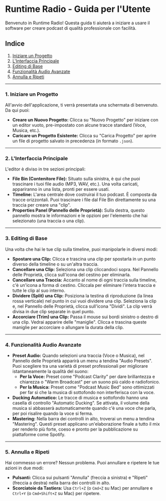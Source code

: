 # Runtime Radio - Guida per l'Utente

Benvenuto in Runtime Radio! Questa guida ti aiuterà a iniziare a usare il software per creare podcast di qualità professionale con facilità.

## Indice
1.  [Iniziare un Progetto](#1-iniziare-un-progetto)
2.  [L'Interfaccia Principale](#2-linterfaccia-principale)
3.  [Editing di Base](#3-editing-di-base)
4.  [Funzionalità Audio Avanzate](#4-funzionalità-audio-avanzate)
5.  [Annulla e Ripeti](#5-annulla-e-ripeti)

---

### 1. Iniziare un Progetto

All'avvio dell'applicazione, ti verrà presentata una schermata di benvenuto. Da qui puoi:
*   **Creare un Nuovo Progetto:** Clicca su "Nuovo Progetto" per iniziare con un editor vuoto, pre-impostato con alcune tracce standard (Voce, Musica, etc.).
*   **Caricare un Progetto Esistente:** Clicca su "Carica Progetto" per aprire un file di progetto salvato in precedenza (in formato `.json`).

---

### 2. L'Interfaccia Principale

L'editor è diviso in tre sezioni principali:

*   **File Bin (Contenitore File):** Situato sulla sinistra, è qui che puoi trascinare i tuoi file audio (MP3, WAV, etc.). Una volta caricati, appariranno in una lista, pronti per essere usati.
*   **Timeline:** L'area centrale dove costruirai il tuo podcast. È composta da tracce orizzontali. Puoi trascinare i file dal File Bin direttamente su una traccia per creare una "clip".
*   **Properties Panel (Pannello delle Proprietà):** Sulla destra, questo pannello mostra le informazioni e le opzioni per l'elemento che hai selezionato (una traccia o una clip).

---

### 3. Editing di Base

Una volta che hai le tue clip sulla timeline, puoi manipolarle in diversi modi:

*   **Spostare una Clip:** Clicca e trascina una clip per spostarla in un punto diverso della timeline o su un'altra traccia.
*   **Cancellare una Clip:** Seleziona una clip cliccandoci sopra. Nel Pannello delle Proprietà, clicca sull'icona del cestino per eliminarla.
*   **Cancellare una Traccia:** Accanto al nome di ogni traccia sulla timeline, c'è un'icona a forma di cestino. Cliccala per eliminare l'intera traccia e tutte le clip al suo interno.
*   **Dividere (Split) una Clip:** Posiziona la testina di riproduzione (la linea rossa verticale) nel punto in cui vuoi dividere una clip. Seleziona la clip e, nel Pannello delle Proprietà, clicca sull'icona "Dividi". La clip verrà divisa in due clip separate in quel punto.
*   **Accorciare (Trim) una Clip:** Passa il mouse sui bordi sinistro o destro di una clip. Vedrai apparire delle "maniglie". Clicca e trascina queste maniglie per accorciare o allungare la durata della clip.

---

### 4. Funzionalità Audio Avanzate

*   **Preset Audio:** Quando selezioni una traccia (Voce o Musica), nel Pannello delle Proprietà apparirà un menu a tendina "Audio Presets". Puoi scegliere tra una varietà di preset professionali per migliorare istantaneamente la qualità del suono:
    *   **Per la Voce:** Preset come "Podcast Clarity" per dare brillantezza e chiarezza o "Warm Broadcast" per un suono più caldo e radiofonico.
    *   **Per la Musica:** Preset come "Podcast Music Bed" sono ottimizzati per far sì che la musica di sottofondo non interferisca con la voce.
*   **Ducking Automatico:** Le tracce di musica e sottofondo hanno una casella di controllo "Automatic Ducking". Se attivata, il volume della musica si abbasserà automaticamente quando c'è una voce che parla, per poi risalire quando la voce si ferma.
*   **Mastering:** Nella barra dei controlli in alto, troverai un menu a tendina "Mastering". Questi preset applicano un'elaborazione finale a tutto il mix per renderlo più forte, coeso e pronto per la pubblicazione su piattaforme come Spotify.

---

### 5. Annulla e Ripeti

Hai commesso un errore? Nessun problema. Puoi annullare e ripetere le tue azioni in due modi:
*   **Pulsanti:** Clicca sui pulsanti "Annulla" (freccia a sinistra) e "Ripeti" (freccia a destra) nella barra dei controlli in alto.
*   **Scorciatoie da Tastiera:** Usa `Ctrl+Z` (o `Cmd+Z` su Mac) per annullare e `Ctrl+Y` (o `Cmd+Shift+Z` su Mac) per ripetere.
